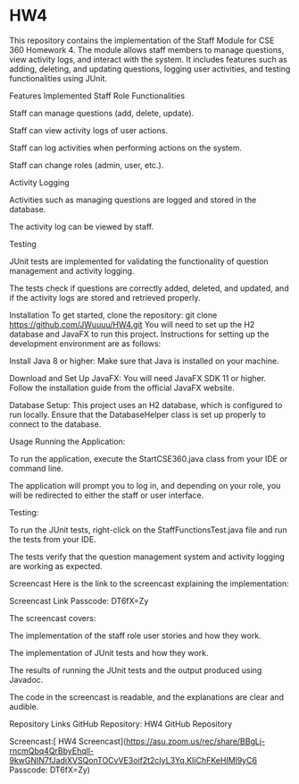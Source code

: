 # HW4

This repository contains the implementation of the Staff Module for CSE 360 Homework 4. The module allows staff members to manage questions, view activity logs, and interact with the system. It includes features such as adding, deleting, and updating questions, logging user activities, and testing functionalities using JUnit.

Features Implemented
Staff Role Functionalities

Staff can manage questions (add, delete, update).

Staff can view activity logs of user actions.

Staff can log activities when performing actions on the system.

Staff can change roles (admin, user, etc.).

Activity Logging

Activities such as managing questions are logged and stored in the database.

The activity log can be viewed by staff.

Testing

JUnit tests are implemented for validating the functionality of question management and activity logging.

The tests check if questions are correctly added, deleted, and updated, and if the activity logs are stored and retrieved properly.

Installation
To get started, clone the repository:
git clone https://github.com/JWuuuu/HW4.git
You will need to set up the H2 database and JavaFX to run this project. Instructions for setting up the development environment are as follows:

Install Java 8 or higher: Make sure that Java is installed on your machine.

Download and Set Up JavaFX: You will need JavaFX SDK 11 or higher. Follow the installation guide from the official JavaFX website.

Database Setup: This project uses an H2 database, which is configured to run locally. Ensure that the DatabaseHelper class is set up properly to connect to the database.

Usage
Running the Application:

To run the application, execute the StartCSE360.java class from your IDE or command line.

The application will prompt you to log in, and depending on your role, you will be redirected to either the staff or user interface.

Testing:

To run the JUnit tests, right-click on the StaffFunctionsTest.java file and run the tests from your IDE.

The tests verify that the question management system and activity logging are working as expected.

Screencast
Here is the link to the screencast explaining the implementation:

Screencast Link
Passcode: DT6fX=Zy

The screencast covers:

The implementation of the staff role user stories and how they work.

The implementation of JUnit tests and how they work.

The results of running the JUnit tests and the output produced using Javadoc.

The code in the screencast is readable, and the explanations are clear and audible.

Repository Links
GitHub Repository: HW4 GitHub Repository

Screencast:[ HW4 Screencast](https://asu.zoom.us/rec/share/BBgLj-rncmQbq4QrBbyEhqll-9kwGNIN7fJadiXVSQonTOCvVE3oif2t2cIyL3Yq.KIiChFKeHIMl9yC6 
Passcode: DT6fX=Zy)
